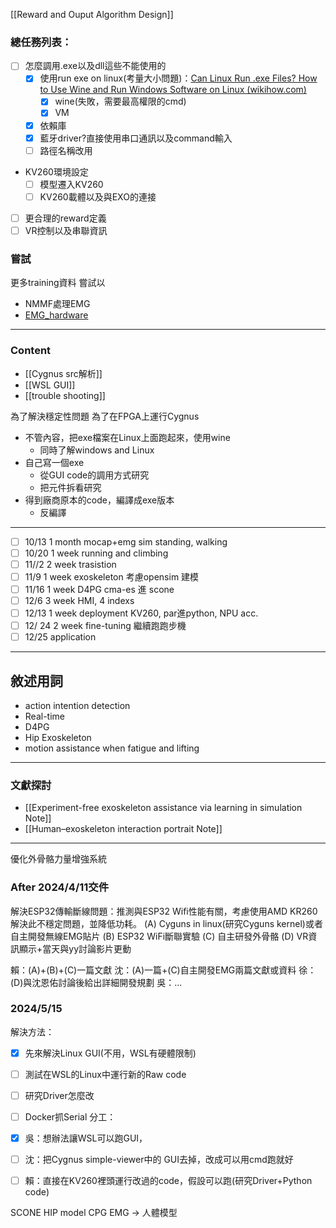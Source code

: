 [[Reward and Ouput Algorithm Design]]
### 總任務列表：
- [ ] 怎麼調用.exe以及dll這些不能使用的
	- [x] 使用run exe on linux(考量大小問題)：[Can Linux Run .exe Files? How to Use Wine and Run Windows Software on Linux (wikihow.com)](https://www.wikihow.com/Can-Linux-Run-Exe)
		- [x] wine(失敗，需要最高權限的cmd)
		- [x] VM
	- [x] 依賴庫
	- [x] 藍牙driver?直接使用串口通訊以及command輸入
	- [ ] 路徑名稱改用
- KV260環境設定
	- [ ] 模型遷入KV260
	- [ ] KV260載體以及與EXO的連接
- [ ] 更合理的reward定義
- [ ] VR控制以及串聯資訊

### 嘗試
更多training資料
嘗試以
- NMMF處理EMG
- [EMG_hardware](https://github.com/ultimaterobotics/uMyo)

---
### Content
- [[Cygnus src解析]]
- [[WSL GUI]]
- [[trouble shooting]]

為了解決穩定性問題
為了在FPGA上運行Cygnus
- 不管內容，把exe檔案在Linux上面跑起來，使用wine
	- 同時了解windows and Linux
- 自己寫一個exe
	- 從GUI code的調用方式研究
	- 把元件拆看研究
- 得到廠商原本的code，編譯成exe版本
	- 反編譯

---

- [ ] 10/13 1 month mocap+emg sim standing, walking
- [ ] 10/20 1 week running and climbing
- [ ] 11//2 2 week trasistion
- [ ] 11/9 1 week exoskeleton 考慮opensim 建模
- [ ] 11/16 1 week D4PG cma-es 進 scone
- [ ] 12/6 3 week HMI, 4 indexs
- [ ] 12/13 1 week deployment KV260, par進python, NPU acc.
- [ ] 12/ 24 2 week fine-tuning 繼續跑跑步機
- [ ] 12/25 application

---
## 敘述用詞
- action intention detection
- Real-time
- D4PG
- Hip Exoskeleton
- motion assistance when fatigue and lifting

---
### 文獻探討
- [[Experiment-free exoskeleton assistance via learning in simulation Note]]
- [[Human–exoskeleton interaction portrait Note]]

---
優化外骨骼力量增強系統
### After 2024/4/11交件
解決ESP32傳輸斷線問題：推測與ESP32 Wifi性能有關，考慮使用AMD KR260解決此不穩定問題，並降低功耗。
(A) Cyguns in linux(研究Cyguns kernel)或者自主開發無線EMG貼片
(B) ESP32 WiFi斷聯實驗
(C) 自主研發外骨骼
(D) VR資訊顯示+當天與yy討論影片更動

賴：(A)+(B)+(C)一篇文獻
沈：(A)一篇+(C)自主開發EMG兩篇文獻或資料
徐：(D)與沈恩佑討論後給出詳細開發規劃
吳：...

### 2024/5/15
解決方法：
- [x] 先來解決Linux GUI(不用，WSL有硬體限制)
- [ ] 測試在WSL的Linux中運行新的Raw code
- [ ] 研究Driver怎麼改
- [ ] Docker抓Serial
分工：
- [x] 吳：想辦法讓WSL可以跑GUI，
- [ ] 沈：把Cygnus simple-viewer中的 GUI去掉，改成可以用cmd跑就好
- [ ] 賴：直接在KV260裡頭運行改過的code，假設可以跑(研究Driver+Python code)


SCONE
HIP model
CPG
EMG -> 人體模型